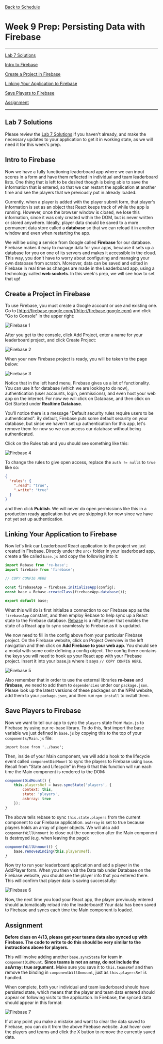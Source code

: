 [Back to Schedule](../schedule.md)

# Week 9 Prep: Persisting Data with Firebase

---

[Lab 7 Solutions](#lab7-solutions)

[Intro to Firebase](#intro-to-firebase)

[Create a Project in Firebase](#create-a-project-in-firebase)

[Linking Your Application to Firebase](#linking-your-application-to-firebase)

[Save Players to Firebase](#save-players-to-firebase)

[Assignment](#assignment)

---

## Lab 7 Solutions

Please review the [Lab 7 Solutions](../notes/lab7-solutions.md) if you haven't already, and make the necessary updates to your application to get it in working state, as we will need it for this week's prep.

## Intro to Firebase

Now we have a fully functioning leaderboard app where we can input scores in a form and have them reflected in individual and team leaderboard lists. One thing that is left to be desired though is being able to save the information that is entered, so that we can restart the application at another time and see the players that we previously put in already loaded.

Currently, when a player is added with the player submit form, that player's information is set as an object that React keeps track of while the app is running. However, once the browser window is closed, we lose this information, since it was only created within the DOM, but is never written or stored anywhere. Ideally, player data should be saved to a more permanent data store called a **database** so that we can reload it in another window and even when restarting the app.

We will be using a service from Google called **Firebase** for our database. Firebase makes it easy to manage data for your apps, because it sets up a database for you on one of its servers and makes it accessible in the cloud. This way, you don't have to worry about configuring and managing your own database from scratch. Moreover, data can be saved and edited in Firebase in real time as changes are made in the Leaderboard app, using a technology called **web sockets**. In this week's prep, we will see how to set that up!

## Create a Project in Firebase

To use Firebase, you must create a Google account or use and existing one. Go to [http://firebase.google.com/](http://firebase.google.com) and click "Go to Console" in the upper right:

![Firebase 1](../images/09/firebase1.png)

After you get to the console, click Add Project, enter a name for your leaderboard project, and click Create Project:

![Firebase 2](../images/09/firebase2.png)

When your new Firebase project is ready, you will be taken to the page below:

![Firebase 3](../images/09/firebase3.png)

Notice that in the left hand menu, Firebase gives us a lot of functionality. You can use it for database (which we are looking to do now), authentication (user accounts, login, permissions), and even host your web app on the internet. For now we will click on Database, and then click on Get Started under **Realtime Database**.

You'll notice there is a message "Default security rules require users to be authenticated". By default, Firebase puts some default security on your database, but since we haven't set up authentication for this app, let's remove them for now so we can access our database without being authenticated.

Click on the Rules tab and you should see something like this:

![Firebase 4](../images/09/firebase4.png)

To change the rules to give open access, replace the `auth != null`s to `true` like so:

```json
{
  "rules": {
    ".read": "true",
    ".write": "true"
  }
}
```

and then click **Publish**. We will never do open permissions like this in a production ready application but we are skipping it for now since we have not yet set up authentication.

## Linking Your Application to Firebase

Now let's link our Leaderboard React application to the project we just created in Firebase. Directly under the `src/` folder in your leaderboard app, create a file called `base.js` and copy the following into it:

```js
import Rebase from 're-base';
import firebase from 'firebase';

// COPY CONFIG HERE

const firebaseApp = firebase.initializeApp(config);
const base = Rebase.createClass(firebaseApp.database());

export default base;
```

What this will do is first initialize a connection to our Firebase app as the `firebaseApp` constant, and then employ Rebase to help sync up a React state to the Firebase database. [Rebase](https://github.com/tylermcginnis/re-base) is a nifty helper that enables the state of a React app to sync seamlessly to Firebase as it is updated.

We now need to fill in the config above from your particular Firebase project. On the Firebase website, click on Project Overview in the left navigation and then click on **Add Firebase to your web app**. You should see a modal with some code defining a config object. The config there contains the keys you will need to hook up your React app with your Firebase project. Insert it into your base.js where it says `// COPY CONFIG HERE`.

![Firebase 5](../images/09/firebase5.png)

Also remember that in order to use the external libraries **re-base** and **firebase**, we need to add them to `dependencies` under our `package.json`. Please look up the latest versions of these packages on the NPM website, add them to your `package.json`, and then run `npm install` to install them.

## Save Players to Firebase

Now we want to tell our app to sync the `players` state from `Main.js` to Firebase by using our re-base library. To do this, first import the base variable we just defined in `base.js` by copying this to the top of your `components/Main.js` file:

`import base from '../base';`

Then, inside of your Main component, we will add a hook to the lifecycle event called `componentDidMount` to sync the players to Firebase using `base`. Recall from "State and Lifecycle" in Prep 6 that this function will run each time the Main component is rendered to the DOM:

```js
componentDidMount() {
    this.playersRef = base.syncState('players', {
        context: this,
        state: 'players',
        asArray: true
    });
}
```

The above tells rebase to sync `this.state.players` from the current component to our Firebase application. `asArray` is set to true because players holds an array of player objects. We will also add `componentWillUnmount` to close out the connection after the Main component is destroyed (e.g. when leaving the page):

```js
componentWillUnmount() {
    base.removeBinding(this.playersRef);
}
```

Now try to run your leaderboard application and add a player in the AddPlayer form. When you then visit the Data tab under Database on the Firebase website, you should see the player info that you entered there. This will confirm that player data is saving successfully:

![Firebase 6](../images/09/firebase6.png)

Now, the next time you load your React app, the player previously entered should automatically reload into the leaderboard! Your data has been saved to Firebase and syncs each time the Main component is loaded.

## Assignment

**Before class on 4/13, please get your teams data also synced up with Firebase. The code to write to do this should be very similar to the instructions above for players.**

This will involve adding another `base.syncState` for team in `componentDidMount`. **Since teams is not an array, do not include the asArray: true argument.** Make sure you save it to `this.teamsRef` and then remove the binding in `componentWillUnmount`, just as `this.playersRef` is handled.

When complete, both your individual and team leaderboard should have persisted state, which means that the player and team data entered should appear on following visits to the application. In Firebase, the synced data should appear in this format:

![Firebase 7](../images/09/firebase7.png)

If at any point you make a mistake and want to clear the data saved to Firebase, you can do it from the above Firebase website. Just hover over the players and teams and click the X button to remove the currently saved data.